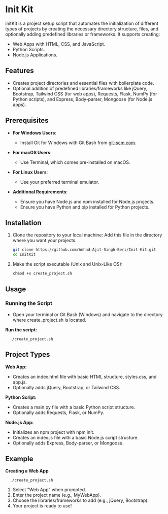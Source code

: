 # Init Kit

initKit is a project setup script that automates the initialization of different types of projects by creating the necessary directory structure, files, and optionally adding predefined libraries or frameworks. It supports creating:

- Web Apps with HTML, CSS, and JavaScript.
- Python Scripts.
- Node.js Applications.

## Features

- Creates project directories and essential files with boilerplate code.
- Optional addition of predefined libraries/frameworks like jQuery, Bootstrap, Tailwind CSS (for web apps), Requests, Flask, NumPy (for Python scripts), and Express, Body-parser, Mongoose (for Node.js apps).

## Prerequisites

- **For Windows Users**:
  - Install Git for Windows with Git Bash from [git-scm.com](https://git-scm.com/).

- **For macOS Users**:
  - Use Terminal, which comes pre-installed on macOS.

- **For Linux Users**:
  - Use your preferred terminal emulator.

- **Additional Requirements**:
  - Ensure you have Node.js and npm installed for Node.js projects.
  - Ensure you have Python and pip installed for Python projects.

## Installation

1. Clone the repository to your local machine:
   Add this file in the directory where you want your projects. 
   ```bash
   git clone https://github.com/Anhad-Ajit-Singh-Beri/Init-Kit.git
   cd InitKit

2. Make the script executable (Unix and Unix-Like OS):
   ```
   chmod +x create_project.sh

## Usage
### Running the Script
 - Open your terminal or Git Bash (Windows) and navigate to the directory where create_project.sh is located.

**Run the script:**
  ```
    ./create_project.sh
```

## Project Types
**Web App:**

 - Creates an index.html file with basic HTML structure, styles.css, and app.js.
 - Optionally adds jQuery, Bootstrap, or Tailwind CSS.

**Python Script:**

 - Creates a main.py file with a basic Python script structure.
 - Optionally adds Requests, Flask, or NumPy.

**Node.js App:**

 - Initializes an npm project with npm init.
 - Creates an index.js file with a basic Node.js script structure.
 - Optionally adds Express, Body-parser, or Mongoose.


## Example
**Creating a Web App**

```
  ./create_project.sh
```

1. Select "Web App" when prompted.
2. Enter the project name (e.g., MyWebApp).
3. Choose the libraries/frameworks to add (e.g., jQuery, Bootstrap).
4. Your project is ready to use!




